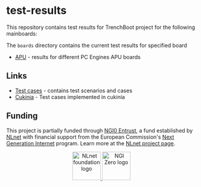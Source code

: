 <!--
SPDX-FileCopyrightText: 2024 3mdeb Sp. z o. o.

SPDX-License-Identifier: CC-BY-SA-4.0
-->

# test-results

This repository contains test results for TrenchBoot project for the following
mainboards:

The `boards` directory contains the current test results for specified board

* [APU](./boards/APU/) - results for different PC Engines APU boards

## Links

* [Test cases](./test-cases/) - contains test scenarios and cases
* [Cukinia](https://github.com/3mdeb/meta-trenchboot/blob/8b4812d8577c57b2ee9d1b6bf6898b84bb863fe5/recipes-tests/trenchboot-tests/trenchboot-tests/cukinia.conf)
\- Test cases implemented in cukinia

## Funding

This project is partially funded through
[NGI0 Entrust](https://nlnet.nl/entrust), a fund established by
[NLnet](https://nlnet.nl) with financial support from the European Commission's
[Next Generation Internet](https://ngi.eu) program. Learn more at the
[NLnet project page](https://nlnet.nl/project/TrenchBoot-AMD/).

<p align="center">
    <a href="https://nlnet.nl">
        <img src="https://nlnet.nl/logo/banner.png"
             alt="NLnet foundation logo"
             height="75" />
    </a>
    <a href="https://nlnet.nl/entrust">
        <img src="https://nlnet.nl/image/logos/NGI0_tag.svg"
             alt="NGI Zero logo"
             height="75" />
    </a>
</p>
